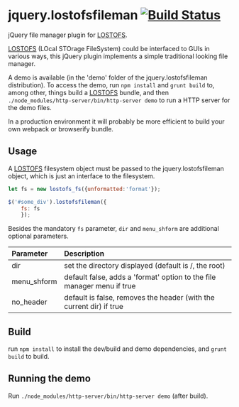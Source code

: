 # jquery.lostofsfileman [![Build Status](https://travis-ci.org/mwri/jquery.lostofsfileman.svg?branch=master)](https://travis-ci.org/mwri/jquery.lostofsfileman)

jQuery file manager plugin for [LOSTOFS](https://github.com/mwri/lostofs).

[LOSTOFS](https://github.com/mwri/lostofs) (LOcal STOrage FileSystem) could
be interfaced to GUIs in various ways, this jQuery plugin implements a simple
traditional looking file manager.

A demo is available (in the 'demo' folder of the jquery.lostofsfileman
distribution). To access the demo, run `npm install` and `grunt build`
to, among other, things build a [LOSTOFS](https://github.com/mwri/lostofs)
bundle, and then `./node_modules/http-server/bin/http-server demo` to run
a HTTP server for the demo files.

In a production environment it will probably be more efficient to build
your own webpack or browserify bundle.

## Usage

A [LOSTOFS](https://github.com/mwri/lostofs) filesystem object must be
passed to the jquery.lostofsfileman object, which is just an interface
to the filesystem.

```js
let fs = new lostofs_fs({unformatted:'format'});

$('#some_div').lostofsfileman({
    fs: fs
    });
```

Besides the mandatory `fs` parameter, `dir` and `menu_shform` are additional
optional parameters.

Parameter   | Description
:--         | :--
dir         | set the directory displayed (default is /, the root)
menu_shform | default false, adds a 'format' option to the file manager menu if true
no_header   | default is false, removes the header (with the current dir) if true

## Build

run `npm install` to install the dev/build and demo dependencies, and
`grunt build` to build.

## Running the demo

Run `./node_modules/http-server/bin/http-server demo` (after build).

